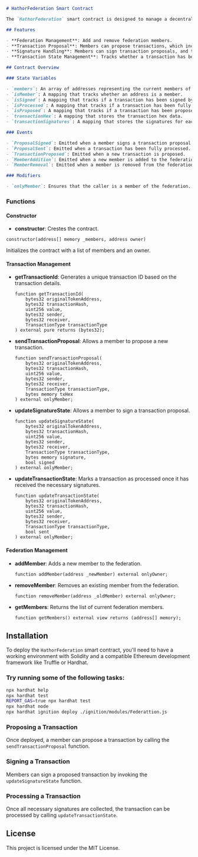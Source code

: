 
```markdown
# HathorFederation Smart Contract

The `HathorFederation` smart contract is designed to manage a decentralized federation of members who can propose, sign, and process transactions within the Hathor network. This contract enforces federator permissions and ensures that only designated members can participate in the transaction flow.

## Features

- **Federation Management**: Add and remove federation members.
- **Transaction Proposal**: Members can propose transactions, which include MELT, MINT, TRANSFER, and RETURN types.
- **Signature Handling**: Members can sign transaction proposals, and their signatures are recorded.
- **Transaction State Management**: Tracks whether a transaction has been signed by enough members and whether it has been processed.

## Contract Overview

### State Variables

- `members`: An array of addresses representing the current members of the federation.
- `isMember`: A mapping that tracks whether an address is a member.
- `isSigned`: A mapping that tracks if a transaction has been signed by a particular member.
- `isProcessed`: A mapping that tracks if a transaction has been fully processed.
- `isProposed`: A mapping that tracks if a transaction has been proposed.
- `transactionHex`: A mapping that stores the transaction hex data.
- `transactionSignatures`: A mapping that stores the signatures for each transaction.

### Events

- `ProposalSigned`: Emitted when a member signs a transaction proposal.
- `ProposalSent`: Emitted when a transaction has been fully processed.
- `TransactionProposed`: Emitted when a new transaction is proposed.
- `MemberAddition`: Emitted when a new member is added to the federation.
- `MemberRemoval`: Emitted when a member is removed from the federation.

### Modifiers

- `onlyMember`: Ensures that the caller is a member of the federation.
```

### Functions


#### Constructor

- **constructor**: Crestes the contract.

 ```solidity
 constructor(address[] memory _members, address owner)
 ```
 Initializes the contract with a list of members and an owner.

#### Transaction Management

- **getTransactionId**: Generates a unique transaction ID based on the transaction details.
  
  ```solidity
  function getTransactionId(
      bytes32 originalTokenAddress,
      bytes32 transactionHash,
      uint256 value,
      bytes32 sender,
      bytes32 receiver,
      TransactionType transactionType
  ) external pure returns (bytes32);
  ```

- **sendTransactionProposal**: Allows a member to propose a new transaction.
  
  ```solidity
  function sendTransactionProposal(
      bytes32 originalTokenAddress,
      bytes32 transactionHash,
      uint256 value,
      bytes32 sender,
      bytes32 receiver,
      TransactionType transactionType,
      bytes memory txHex
  ) external onlyMember;
  ```

- **updateSignatureState**: Allows a member to sign a transaction proposal.
  
  ```solidity
  function updateSignatureState(
      bytes32 originalTokenAddress,
      bytes32 transactionHash,
      uint256 value,
      bytes32 sender,
      bytes32 receiver,
      TransactionType transactionType,
      bytes memory signature,
      bool signed
  ) external onlyMember;
  ```

- **updateTransactionState**: Marks a transaction as processed once it has received the necessary signatures.
  
  ```solidity
  function updateTransactionState(
      bytes32 originalTokenAddress,
      bytes32 transactionHash,
      uint256 value,
      bytes32 sender,
      bytes32 receiver,
      TransactionType transactionType,
      bool sent
  ) external onlyMember;
  ```

#### Federation Management

- **addMember**: Adds a new member to the federation.
  
  ```solidity
  function addMember(address _newMember) external onlyOwner;
  ```

- **removeMember**: Removes an existing member from the federation.
  
  ```solidity
  function removeMember(address _oldMember) external onlyOwner;
  ```

- **getMembers**: Returns the list of current federation members.
  
  ```solidity
  function getMembers() external view returns (address[] memory);
  ```

## Installation

To deploy the `HathorFederation` smart contract, you'll need to have a working environment with Solidity and a compatible Ethereum development framework like Truffle or Hardhat.

### Try running some of the following tasks:

```bash
npx hardhat help
npx hardhat test
REPORT_GAS=true npx hardhat test
npx hardhat node
npx hardhat ignition deploy ./ignition/modules/Federattion.js
```

### Proposing a Transaction

Once deployed, a member can propose a transaction by calling the `sendTransactionProposal` function.

### Signing a Transaction

Members can sign a proposed transaction by invoking the `updateSignatureState` function.

### Processing a Transaction

Once all necessary signatures are collected, the transaction can be processed by calling `updateTransactionState`.

## License

This project is licensed under the MIT License.


